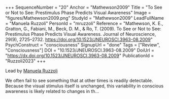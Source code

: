 +++
SequenceNumber = "20"
Anchor = "Mathewson2009"
Title = "To See or Not to See: Prestimulus Phase Predicts Visual Awareness"
Image = "figures/Mathewson2009.png"
StudyId = "Mathewson2009"
LeadFullName = "Manuela Ruzzoli"
PersonId = "mruzzoli"
Reference = "Mathewson, K. E., Gratton, G., Fabiani, M., Beck, D. M., & Ro, T. (2009). To See or Not to See: Prestimulus Phase Predicts Visual Awareness. Journal of Neuroscience, 29(9), 2725–2732. https://doi.org/10.1523/JNEUROSCI.3963-08.2009"
PsychConstruct = "consciousness"
SignupUrl = "done"
Tags = ["Review", "Consciousness"]
DOI = "10.1523/JNEUROSCI.3963-08.2009"
DoiUrl = "https://dx.doi.org/10.1523/JNEUROSCI.3963-08.2009"
PublicationId = "Ruzzoli2023"
+++

Lead by [Manuela Ruzzoli](/people/#mruzzoli)

We often fail to see something that at other times is readily detectable. Because the visual stimulus itself is unchanged, this variability in conscious awareness is likely related to changes in th...